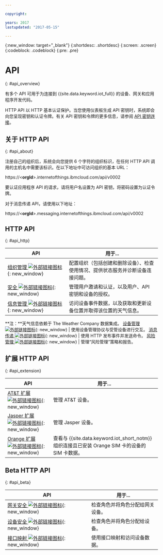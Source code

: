 ```yaml
---

copyright:

years: 2017
lastupdated: "2017-05-15"

---
```


{:new_window: target="\_blank"}
{:shortdesc: .shortdesc}
{:screen: .screen}
{:codeblock: .codeblock}
{:pre: .pre}


# API
{: #api_overview}

有多个 API 可用于为连接到 {{site.data.keyword.iot_full}} 的设备、网关和应用程序开发代码。

HTTP API 以 HTTP 基本认证保护。当您使用仪表板生成 API 密钥时，系统即会向您呈现密钥和认证令牌。有关 API 密钥和令牌的更多信息，请参阅 [API 密钥连接](../platform_authorization.html#api-key)。


## 关于 HTTP API
{: #api_about}

注册自己的组织后，系统会向您提供 6 个字符的组织标识，在任何 HTTP API 调用的主机名中需要该标识。在以下地址中可访问组织的基本 URL：

https://<**orgId**>.internetofthings.ibmcloud.com/api/v0002

要认证应用程序 API 的请求，请将用户名设置为 API 密钥，将密码设置为认证令牌。

对于消息传递 API，请使用以下地址：

https://<**orgId**>.messaging.internetofthings.ibmcloud.com/api/v0002

## HTTP API
{: #api_http}

API                     | 用于...       
------------- | -------------
[组织管理 ![外部链接图标](../../../icons/launch-glyph.svg)](https://docs.internetofthings.ibmcloud.com/apis/swagger/v0002/orgAdmin.html){: new_window} | 配置组织（包括创建和删除设备）、检查使用情况、提供状态服务并诊断设备连接问题。
[安全 ![外部链接图标](../../../icons/launch-glyph.svg)](https://docs.internetofthings.ibmcloud.com/apis/swagger/v0002/security.html){: new_window} | 管理用户邀请和认证，以及用户、API 密钥和设备的授权。
[信息管理 ![外部链接图标](../../../icons/launch-glyph.svg)](https://docs.internetofthings.ibmcloud.com/apis/swagger/v0002/info-mgmt.html){: new_window} |  访问设备事件数据，以及获取和更新设备位置并取得该位置的天气信息。
**注：**天气信息依赖于 The Weather Company 数据集成。
[设备管理 ![外部链接图标](../../../icons/launch-glyph.svg)](https://docs.internetofthings.ibmcloud.com/apis/swagger/v0002/deviceMgmt.html){: new_window} | 使用设备管理协议与受管设备进行交互。
[消息传递 ![外部链接图标](../../../icons/launch-glyph.svg)](https://docs.internetofthings.ibmcloud.com/apis/swagger/v0002/http-messaging.html){: new_window}   | 使用 HTTP 发布事件并发送命令。
[风险管理 ![外部链接图标](../../../icons/launch-glyph.svg)](https://docs.internetofthings.ibmcloud.com/apis/swagger/v0002/riskmgmt.html){: new_window}   | 管理“风险管理”策略和报告。

## 扩展 HTTP API
{: #api_extension}

API                     | 用于...       
------------- | -------------
[AT&T 扩展 ![外部链接图标](../../../icons/launch-glyph.svg)](https://docs.internetofthings.ibmcloud.com/apis/swagger/v0002/ext-atnt.html){: new_window} | 管理 AT&T 设备。
[Jasper 扩展 ![外部链接图标](../../../icons/launch-glyph.svg)](https://docs.internetofthings.ibmcloud.com/apis/swagger/v0002/ext-jasper.html){: new_window} | 管理 Jasper 设备。
[Orange 扩展 ![外部链接图标](../../../icons/launch-glyph.svg)](https://docs.internetofthings.ibmcloud.com/apis/swagger/v0002/ext-orange.html){: new_window} | 查看与 {{site.data.keyword.iot_short_notm}} 组织连接且已安装 Orange SIM 卡的设备的 SIM 卡数据。
## Beta HTTP API
{: #api_beta}

API                     | 用于...       
------------- | -------------
[网关安全 ![外部链接图标](../../../icons/launch-glyph.svg)](https://docs.internetofthings.ibmcloud.com/apis/swagger/v0002-beta/security-gateway-beta.html){: new_window}   | 检查角色并将角色分配给网关设备。
[设备安全 ![外部链接图标](../../../icons/launch-glyph.svg)](https://docs.internetofthings.ibmcloud.com/apis/swagger/v0002-beta/security-devices-beta.html){: new_window} | 检查角色并将角色分配给设备。
[接口映射 ![外部链接图标](../../../icons/launch-glyph.svg)](https://docs.internetofthings.ibmcloud.com/apis/swagger/v0002-beta/info-mgmt-beta.html){: new_window}   |   使用接口映射和访问设备数据。
